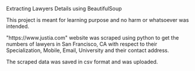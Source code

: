 Extracting Lawyers Details using BeautifulSoup

<p>This project is meant for learning purpose and no harm or whatsoever was intended.
<p>"https://www.justia.com" website was scraped using python to get the numbers of lawyers in San Francisco, CA with respect to their Specialization, Mobile, Email, University and their contact address.
<p>The scraped data was saved in csv format and was uploaded. 
